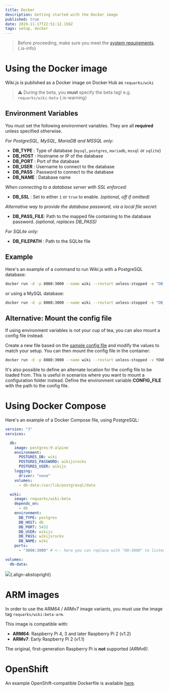 ```yaml
---
title: Docker
description: Getting started with the Docker image
published: true
date: 2019-11-17T22:51:12.156Z
tags: setup, docker
---
```


> Before proceeding, make sure you meet the [system requirements](/install/requirements).
{.is-info}

# Using the Docker image

Wiki.js is published as a Docker image on Docker Hub as `requarks/wiki`

> :warning: During the beta, you **must** specify the beta tag! e.g. `requarks/wiki:beta`
{.is-warning}

## Environment Variables
You must set the following environment variables. They are all **required** unless specified otherwise.

*For PostgreSQL, MySQL, MariaDB and MSSQL only:*

- **DB_TYPE** : Type of database (`mysql`, `postgres`, `mariadb`, `mssql` or `sqlite`)
- **DB_HOST** : Hostname or IP of the database
- **DB_PORT** : Port of the database
- **DB_USER** : Username to connect to the database
- **DB_PASS** : Password to connect to the database
- **DB_NAME** : Database name

*When connecting to a database server with SSL enforced:*

- **DB_SSL** : Set to either `1` or `true` to enable. *(optional, off if omitted)*

*Alternative way to provide the database password, via a local file secret:*

- **DB_PASS_FILE**: Path to the mapped file containing to the database password. *(optional, replaces DB_PASS)*

*For SQLite only:*

- **DB_FILEPATH** : Path to the SQLite file

## Example

Here's an example of a command to run Wiki.js with a PostgreSQL database:
```bash
docker run -d -p 8080:3000 --name wiki --restart unless-stopped -e "DB_TYPE=postgres" -e "DB_HOST=db" -e "DB_PORT=5432" -e "DB_USER=wikijs" -e "DB_PASS=wikijsrocks" -e "DB_NAME=wiki" requarks/wiki:beta
```

or using a MySQL database:
```bash
docker run -d -p 8080:3000 --name wiki --restart unless-stopped -e "DB_TYPE=mysql" -e "DB_HOST=db" -e "DB_PORT=3306" -e "DB_USER=wikijs" -e "DB_PASS=wikijsrocks" -e "DB_NAME=wiki" requarks/wiki:beta
```

## Alternative: Mount the config file

If using environment variables is not your cup of tea, you can also mount a config file instead.

Create a new file based on the [sample config file](https://github.com/Requarks/wiki/blob/master/config.sample.yml) and modify the values to match your setup. You can then mount the config file in the container:

```bash
docker run -d -p 8080:3000 --name wiki --restart unless-stopped -v YOUR-FILE.yml:/wiki/config.yml requarks/wiki:beta
```

It's also possible to define an alternate location for the config file to be loaded from. This is useful in scenarios where you want to mount a configuration folder instead. Define the environment variable **CONFIG_FILE** with the path to the config file.

# Using Docker Compose

Here's an example of a Docker Compose file, using PostgreSQL:

```yaml
version: "3"
services:

  db:
    image: postgres:9-alpine
    environment:
      POSTGRES_DB: wiki
      POSTGRES_PASSWORD: wikijsrocks
      POSTGRES_USER: wikijs
    logging:
      driver: "none"
    volumes:
      - db-data:/var/lib/postgresql/data

  wiki:
    image: requarks/wiki:beta
    depends_on:
      - db
    environment:
      DB_TYPE: postgres
      DB_HOST: db
      DB_PORT: 5432
      DB_USER: wikijs
      DB_PASS: wikijsrocks
      DB_NAME: wiki
    ports:
      - "3000:3000" # <-- here you can replace with "80:3000" to listen on port 80 instead, as an example

volumes:
  db-data:
```

![](https://a.icons8.com/jihZbhdR/4WJoF7/svg.svg){.align-abstopright}

# ARM images

In order to use the ARM64 / ARMv7 image variants, you must use the image tag `requarks/wiki:beta-arm`.

This image is compatible with:

- **ARM64**: Raspberry Pi 4, 3 and later Raspberry Pi 2 (v1.2)
- **ARMv7**: Early Raspberry Pi 2 (v1.1)

The original, first-generation Raspberry Pi is **not** supported *(ARMv6)*.

# OpenShift

An example OpenShift-compatible Dockerfile is available [here](https://github.com/Requarks/wiki/blob/master/dev/openshift/Dockerfile).
